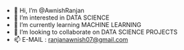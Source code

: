 - 👋 Hi, I’m @AwnishRanjan
- 👀 I’m interested in   DATA SCIENCE
- 🌱 I’m currently learning MACHINE LEARNING
- 💞️ I’m looking to collaborate on DATA SCIENCE PROJECTS
- 📫 E-MAIL : ranjanawnish07@gmail.com


